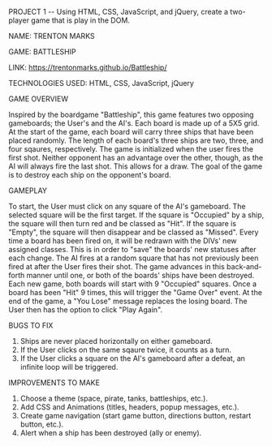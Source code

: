 PROJECT 1 -- Using HTML, CSS, JavaScript, and jQuery, create a two-player game that is play in the DOM.

NAME: TRENTON MARKS

GAME: BATTLESHIP

LINK:  https://trentonmarks.github.io/Battleship/

TECHNOLOGIES USED: HTML, CSS, JavaScript, jQuery


GAME OVERVIEW

Inspired by the boardgame "Battleship", this game features two opposing gameboards; the User's and the AI's.  Each board is made up of a 5X5 grid.  At the start of the game, each board will carry three ships that have been placed randomly.  The length of each board's three ships are two, three, and four sqaures, respectively.  The game is initialized when the user fires the first shot.  Neither opponent has an advantage over the other, though, as the AI will always fire the last shot.  This allows for a draw.  The goal of the game is to destroy each ship on the opponent's board.  


GAMEPLAY

To start, the User must click on any square of the AI's gameboard.  The selected square will be the first target.  If the square is "Occupied" by a ship, the square will then turn red and be classed as "Hit".  If the square is "Empty", the square will then disappear and be classed as "Missed".  Every time a board has been fired on, it will be redrawn with the DIVs' new assigned classes.  This is in order to "save" the boards' new statuses after each change.  The AI fires at a random square that has not previously been fired at after the User fires their shot.  The game advances in this back-and-forth manner until one, or both of the boards' ships have been destroyed.  Each new game, both boards will start with 9 "Occupied" squares.  Once a board has been "Hit" 9 times, this will trigger the "Game Over" event.  At the end of the game, a "You Lose" message replaces the losing board.  The User then has the option to click "Play Again".


BUGS TO FIX

1) Ships are never placed horizontally on either gameboard.
2) If the User clicks on the same sqaure twice, it counts as a turn.
3) If the User clicks a square on the AI's gameboard after a defeat, an infinite loop will be triggered.


IMPROVEMENTS TO MAKE

1) Choose a theme (space, pirate, tanks, battleships, etc.).
2) Add CSS and Animations (titles, headers, popup messages, etc.).
3) Create game navigation (start game button, directions button, restart button, etc.).
4) Alert when a ship has been destroyed (ally or enemy).

